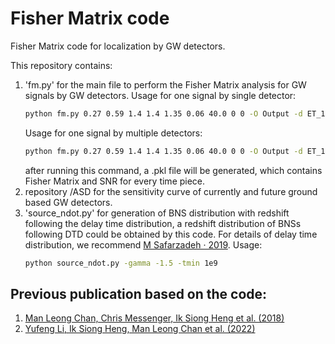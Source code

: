# Fisher Matrix code
Fisher Matrix code for localization by GW detectors.

This repository contains:

1. 'fm.py' for the main file to perform the Fisher Matrix analysis for GW signals by GW detectors.
    Usage for one signal by single detector:
    ```sh
    python fm.py 0.27 0.59 1.4 1.4 1.35 0.06 40.0 0 0 -O Output -d ET_1
    ```
    Usage for one signal by multiple detectors:
    ```sh
    python fm.py 0.27 0.59 1.4 1.4 1.35 0.06 40.0 0 0 -O Output -d ET_1 ET_2 ET_3
    ```
    after running this command, a .pkl file will be generated, which contains Fisher Matrix and SNR for every time piece.
2. repository /ASD for the sensitivity curve of currently and future ground based GW detectors.
3. 'source_ndot.py' for generation of BNS distribution with redshift following the delay time distribution, a redshift distribution of BNSs following DTD could be obtained by this code. For details of delay time distribution, we recommend [M Safarzadeh · 2019](https://iopscience.iop.org/article/10.3847/2041-8213/ab22be).
    Usage:
    ```sh
    python source_ndot.py -gamma -1.5 -tmin 1e9
    ```

## Previous publication based on the code:
1. [Man Leong Chan, Chris Messenger, Ik Siong Heng et al. (2018)](https://journals.aps.org/prd/abstract/10.1103/PhysRevD.97.123014)
2. [Yufeng Li, Ik Siong Heng, Man Leong Chan et al. (2022)](https://journals.aps.org/prd/abstract/10.1103/PhysRevD.105.043010)
